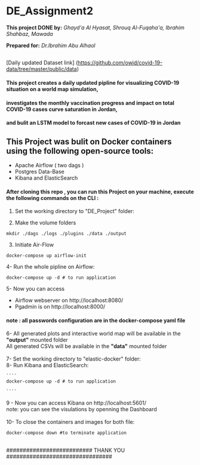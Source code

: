 # DE_Assignment2

**This project DONE by:** 
*Ghayd'a Al Hyasat, Shrouq Al-Fuqaha'a, Ibrahim Shahbaz, Mawada*

**Prepared for:**
*Dr.Ibrahim Abu Alhaol* 
##
##

[Daily updated Dataset link] (https://github.com/owid/covid-19-data/tree/master/public/data) 

#### This project creates a daily updated pipline for visualizing COVID-19 situation on a world map simulation,
#### investigates the monthly vaccination progress and impact on total COVID-19 cases curve saturation in Jordan,
#### and bulit an LSTM  model to forcast new cases of COVID-19 in Jordan 
##
## This Project was bulit on Docker containers using the following open-source tools:
* Apache Airflow ( two dags )  
* Postgres Data-Base 
* Kibana and ElasticSearch 

#### After cloning this repo , you can run this Project on your machine, execute the following commands on the CLI :

1. Set the working directory to "DE_Project" folder: 

2. Make the volume folders 
````
mkdir ./dags ./logs ./plugins ./data ./output
````

3. Initiate Air-Flow 

````
docker-compose up airflow-init

````

4- Run the whole pipline on Airflow: 

````
docker-compose up -d # to run application 

````

5- Now you can access <br /> 
* Airflow webserver on http://localhost:8080/ <br />
* Pgadmin is on http://localhost:8000/<br />

#### **note : all passwords configuration are in the docker-compose yaml file**

6- All generated plots and interactive world map will be available in the **"output"** mounted folder  <br />
   All generated CSVs will be available in the **"data"** mounted folder<br /> 
<br />
7- Set the working directory to "elastic-docker" folder: 
<br />
8- Run Kibana and ElasticSearch: 
    
    ````
    docker-compose up -d # to run application 

    ````
9 - Now you can access Kibana on http://localhost:5601/ <br />
    note: you can see the visulations by openning the Dashboard<br />
<br />
10- To close the containers and images for both file: <br /> 
````
docker-compose down #to terminate application
````
<br />
########################## THANK YOU  ################################
